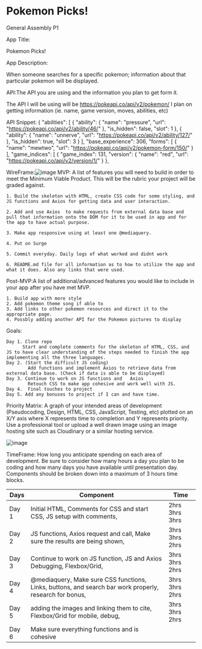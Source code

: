 # Pokemon Picks!
General Assembly P1

App Title: 

Pokemon Picks!

App Description:

When someone searches for a specific pokemon; information about that particular pokemon will be displayed.

API:The API you are using and the information you plan to get form it.

The API I will be using will be https://pokeapi.co/api/v2/pokemon/
I plan on getting information (ie. name, game version, moves, abilities, etc)

API Snippet:
{
  "abilities": [
    {
      "ability": {
        "name": "pressure",
        "url": "https://pokeapi.co/api/v2/ability/46/"
      },
      "is_hidden": false,
      "slot": 1
    },
    {
      "ability": {
        "name": "unnerve",
        "url": "https://pokeapi.co/api/v2/ability/127/"
      },
      "is_hidden": true,
      "slot": 3
    }
  ],
  "base_experience": 306,
  "forms": [
    {
      "name": "mewtwo",
      "url": "https://pokeapi.co/api/v2/pokemon-form/150/"
    }
  ],
  "game_indices": [
    {
      "game_index": 131,
      "version": {
        "name": "red",
        "url": "https://pokeapi.co/api/v2/version/1/"
      }
    },



WireFrame:![image](https://user-images.githubusercontent.com/81048858/121111934-b6974980-c7dd-11eb-987d-ebed77e65686.png)
MVP: A list of features you will need to build in order to meet the Minimum Viable Product. This will be the rubric your project will be graded against.

    1. Build the skeleton with HTML, create CSS code for some styling, and JS functions and Axios for getting data and user interaction.

    2. Add and use Axios  to make requests from external data base and pull that information onto the DOM for it to be used in app and for the app to have actual purpose.

    3. Make app responsive using at least one @mediaquery.

    4. Put on Surge

    5. Commit everyday. Daily logs of what worked and didnt work

    6. README.md file for all information as to how to utilize the app and what it does. Also any links that were used.


Post-MVP:A list of additional/advanced features you would like to include in your app after you have met MVP.

    1. Build app with more style
    2. Add pokemon theme song if able to
    3. Add links to other pokemon resources and direct it to the appropriate page. 
    4. Possbly adding another API for the Pokemon pictures to display


Goals: 

    Day 1. Clone repo
          Start and complete comments for the skeleton of HTML, CSS, and JS to have clear understanding of the steps needed to finish the app implementing all the three languages.
    Day 2. (Start the difficult JS coding)
            Add functions and implement Axios to retrieve data from external data base. (Check if data is able to be displayed)
    Day 3. Continue to work on JS functions and   Axios 
            Retouch CSS to make app cohesive and work well with JS.
    Day 4.  Final touches to project
    Day 5. Add any bonuses to project if I can and have time.
    
 Priority Matrix: A graph of your intended areas of development (Pseudocoding, Design, HTML, CSS, JavaScript, Testing, etc) plotted on an X/Y axis where X represents time to completion and Y represents priority. Use a professional tool or upload a well drawn image using an image hosting site such as Cloudinary or a similar hosting service.
 
 
  ![image](https://user-images.githubusercontent.com/81048858/121191022-95fcdd00-c839-11eb-83c9-4eb03ef06795.png)



TimeFrame: How long you anticipate spending on each area of development. Be sure to consider how many hours a day you plan to be coding and how many days you have available until presentation day. Components should be broken down into a maximum of 3 hours time blocks.

 | Days  | Component                                                                                               | Time            |
|-------|---------------------------------------------------------------------------------------------------------|-----------------|
| Day 1 | Initial HTML,  Comments for CSS and start CSS, JS setup with comments,                                  | 2hrs 3hrs 3hrs  |
| Day 2 | JS functions, Axios request and call, Make sure the results are being shown,                            | 3hrs 3hrs 2hrs  |
| Day 3 | Continue to work on JS function, JS  and Axios Debugging, Flexbox/Grid,                                 | 3hrs 3hrs 2hrs  |
| Day 4 | @mediaquery, Make sure CSS functions, Links, buttons, and search bar work properly, research for bonus, | 3hrs 3hrs  2hrs |
| Day 5 | adding the images and linking them to cite, Flexbox/Grid for mobile, debug,                             | 3hrs 3hrs 2hrs  |
| Day 6 | Make sure everything functions and is cohesive                                                          |                 |

       



    









